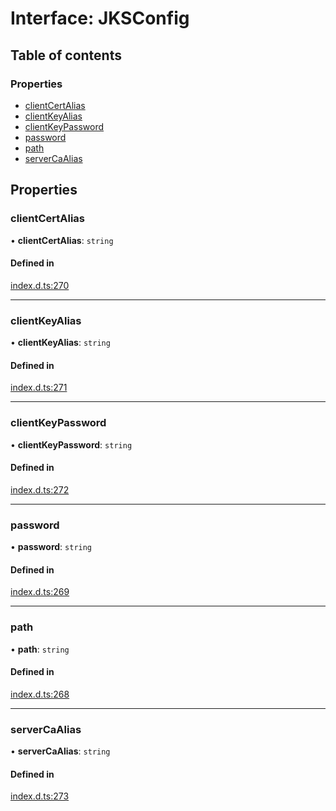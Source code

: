 # Interface: JKSConfig

## Table of contents

### Properties

- [clientCertAlias](JKSConfig.md#clientcertalias)
- [clientKeyAlias](JKSConfig.md#clientkeyalias)
- [clientKeyPassword](JKSConfig.md#clientkeypassword)
- [password](JKSConfig.md#password)
- [path](JKSConfig.md#path)
- [serverCaAlias](JKSConfig.md#servercaalias)

## Properties

### clientCertAlias

• **clientCertAlias**: `string`

#### Defined in

[index.d.ts:270](https://github.com/mostafa/xk6-kafka/blob/main/api-docs/index.d.ts#L270)

---

### clientKeyAlias

• **clientKeyAlias**: `string`

#### Defined in

[index.d.ts:271](https://github.com/mostafa/xk6-kafka/blob/main/api-docs/index.d.ts#L271)

---

### clientKeyPassword

• **clientKeyPassword**: `string`

#### Defined in

[index.d.ts:272](https://github.com/mostafa/xk6-kafka/blob/main/api-docs/index.d.ts#L272)

---

### password

• **password**: `string`

#### Defined in

[index.d.ts:269](https://github.com/mostafa/xk6-kafka/blob/main/api-docs/index.d.ts#L269)

---

### path

• **path**: `string`

#### Defined in

[index.d.ts:268](https://github.com/mostafa/xk6-kafka/blob/main/api-docs/index.d.ts#L268)

---

### serverCaAlias

• **serverCaAlias**: `string`

#### Defined in

[index.d.ts:273](https://github.com/mostafa/xk6-kafka/blob/main/api-docs/index.d.ts#L273)
